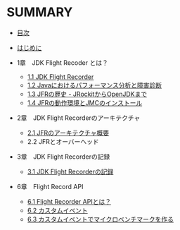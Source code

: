 # SUMMARY

* [目次](README.md)

* [はじめに](preface.md)

* 1章　JDK Flight Recoder とは？
  * [1.1 JDK Flight Recorder](01/01-what_is_JFR.md)
  * [1.2 Javaにおけるパフォーマンス分析と障害診断](01/02-other_tools.md)
  * [1.3 JFRの歴史 - JRockitからOpenJDKまで](01/03-history_of_jfr.md)
  * [1.4 JFRの動作環境とJMCのインストール](01/04-install_jmc.md)

* 2章　JDK Flight Recorderのアーキテクチャ
  * [2.1 JFRのアーキテクチャ概要](02/01-jfr-architecture.md)
  * 2.2 JFRとオーバーヘッド

* 3章　JDK Flight Recorderの記録
  * [3.1 JDK Flight Recorderの記録](03/01-recording-jfr.md)

* 6章　Flight Record API
  * [6.1 Flight Recorder APIとは？](06/01-what_is_JFR_api.md)
  * [6.2 カスタムイベント](06/02-custom_event.md)
  * [6.3 カスタムイベントでマイクロベンチマークを作る](06/03-custom_event_sample01.md)